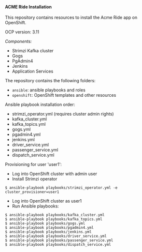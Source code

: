 #### ACME Ride Installation

This repository contains resources to install the Acme Ride app on OpenShift.

OCP version: 3.11

_Components:_
* Strimzi Kafka cluster
* Gogs
* PgAdmin4
* Jenkins
* Application Services

The repository contains the following folders:
* `ansible`: ansible playbooks and roles
* `openshift`: OpenShift templates and other resources

Ansible playbook installation order:
* strimzi_operator.yml (requires cluster admin rights)
* kafka_cluster.yml
* kafka_topics.yml
* gogs.yml
* pgadmin4.yml
* jenkins.yml
* driver_service.yml
* passenger_service.yml
* dispatch_service.yml

Provisioning for user 'user1':
* Log into OpenShift cluster with admin user
* Install Strimzi operator
```
$ ansible-playbook playbooks/strimzi_operator.yml -e cluster_provisioner=user1
``` 
* Log into OpenShift cluster as user1
* Run Ansible playbooks:
```
$ ansible-playbook playbooks/kafka_cluster.yml
$ ansible-playbook playbooks/kafka_topics.yml
$ ansible-playbook playbooks/gogs.yml
$ ansible-playbook playbooks/pgadmin4.yml
$ ansible-playbook playbooks/jenkins.yml
$ ansible-playbook playbooks/driver_service.yml
$ ansible-playbook playbooks/passenger_service.yml
$ ansible-playbook playbooks/dispatch_service.yml
```